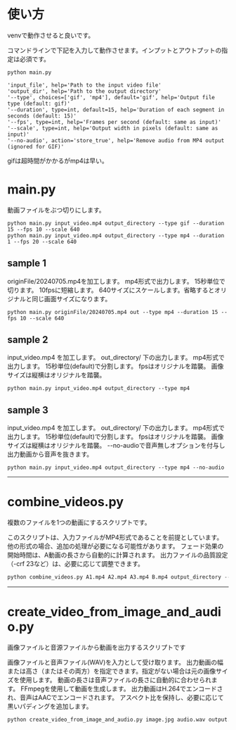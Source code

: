


# 使い方
venvで動作させると良いです。

コマンドラインで下記を入力して動作させます。インプットとアウトプットの指定は必須です。
```bash
python main.py
``` 


```
'input_file', help='Path to the input video file'
'output_dir', help='Path to the output directory'
'--type', choices=['gif', 'mp4'], default='gif', help='Output file type (default: gif)'
'--duration', type=int, default=15, help='Duration of each segment in seconds (default: 15)'
'--fps', type=int, help='Frames per second (default: same as input)'
'--scale', type=int, help='Output width in pixels (default: same as input)'
'--no-audio', action='store_true', help='Remove audio from MP4 output (ignored for GIF)'
```

gifは超時間がかかるがmp4は早い。


# main.py
動画ファイルをぶつ切りにします。

```
python main.py input_video.mp4 output_directory --type gif --duration 15 --fps 10 --scale 640
python main.py input_video.mp4 output_directory --type mp4 --duration 1 --fps 20 --scale 640
```

## sample 1
originFile/20240705.mp4を加工します。
mp4形式で出力します。
15秒単位で切ります。
10fpsに短縮します。
640サイズにスケールします。省略するとオリジナルと同じ画面サイズになります。

```
python main.py originFile/20240705.mp4 out --type mp4 --duration 15 --fps 10 --scale 640
```

## sample 2
input_video.mp4 を加工します。
out_directory/ 下の出力します。
mp4形式で出力します。
15秒単位(default)で分割します。
fpsはオリジナルを踏襲。
画像サイズは縦横はオリジナルを踏襲。

```
python main.py input_video.mp4 output_directory --type mp4
```

## sample 3
input_video.mp4 を加工します。
out_directory/ 下の出力します。
mp4形式で出力します。
15秒単位(default)で分割します。
fpsはオリジナルを踏襲。
画像サイズは縦横はオリジナルを踏襲。
--no-audioで音声無しオプションを付与し出力動画から音声を抜きます。

```
python main.py input_video.mp4 output_directory --type mp4 --no-audio
```


---
# combine_videos.py
複数のファイルを1つの動画にするスクリプトです。

このスクリプトは、入力ファイルがMP4形式であることを前提としています。他の形式の場合、追加の処理が必要になる可能性があります。
フェード効果の開始時間は、A動画の長さから自動的に計算されます。
出力ファイルの品質設定（-crf 23など）は、必要に応じて調整できます。



```python
python combine_videos.py A1.mp4 A2.mp4 A3.mp4 B.mp4 output_directory --fade 2.0
```


---
# create_video_from_image_and_audio.py
画像ファイルと音源ファイルから動画を出力するスクリプトです

画像ファイルと音声ファイル(WAV)を入力として受け取ります。
出力動画の幅または高さ（またはその両方）を指定できます。指定がない場合は元の画像サイズを使用します。
動画の長さは音声ファイルの長さに自動的に合わせられます。
FFmpegを使用して動画を生成します。
出力動画はH.264でエンコードされ、音声はAACでエンコードされます。
アスペクト比を保持し、必要に応じて黒いパディングを追加します。


```python
python create_video_from_image_and_audio.py image.jpg audio.wav output.mp4 --width 1280 --height 720
```




